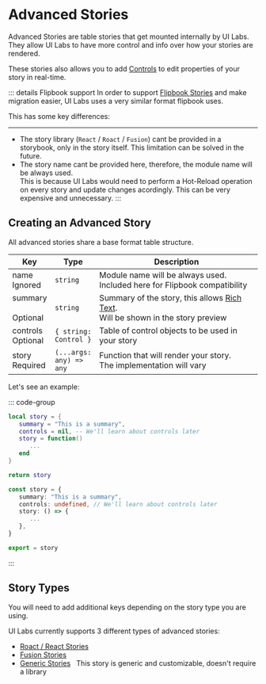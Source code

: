 # Advanced Stories

Advanced Stories are table stories that get mounted internally by UI Labs. They allow UI Labs to have more control and info over how your stories are rendered.

These stories also allows you to add [Controls](/docs/controls/adding.md) to edit properties of your story in real-time.

::: details Flipbook support
In order to support [Flipbook Stories](https://flipbook-labs.github.io/flipbook/docs/story-format) and make migration easier, UI Labs uses a very similar format flipbook uses.

This has some key differences:

---

-   The story library (`React` / `Roact` / `Fusion`) cant be provided in a storybook, only in the story itself. This limitation can be solved in the future.
-   The story name cant be provided here, therefore, the module name will be always used.<br/>This is because UI Labs would need to perform a Hot-Reload operation on every story and update changes acordingly. This can be very expensive and unnecessary.
    :::

## Creating an Advanced Story

All advanced stories share a base format table structure.

<table>
   <thead> 
      <tr>
         <th>Key</th>
         <th>Type</th>
         <th width="100%">Description</th>
      </tr>
   </thead>
   <tbody>
      <tr>
         <td><span class="nowrap"> name &nbsp; <span class="props-table-ignored">Ignored</span> </span></td>
         <td><code>string</code></td>
         <td>Module name will be always used.<br/>Included here for Flipbook compatibility</td>
      </tr>
      <tr>
         <td><span class="nowrap"> summary &nbsp; <span class="props-table-optional">Optional</span> </span></td>
         <td><code>string</code></td>
         <td>
            Summary of the story, this allows <a href="https://create.roblox.com/docs/ui/rich-text" target="_blank">Rich Text</a>.
            <br/> Will be shown in the story preview 
         </td>
      </tr>
      <tr>
         <td><span class="nowrap"> controls &nbsp; <span class="props-table-optional">Optional</span></span></td>
         <td><code><span class="nowrap">{ string: Control }</span></code></td>
         <td>Table of control objects to be used in your story</td>
      </tr>
      <tr>
         <td><span class="nowrap"> story &nbsp; <span class="props-table-required">Required</span></span></td>
         <td><code><span class="nowrap">(...args: any) => any</span></code></td>
         <td>	Function that will render your story.<br/>The implementation will vary</td>
      </tr>
   </tbody>
</table>

Let's see an example:

::: code-group

```lua [Luau]
local story = {
   summary = "This is a summary",
   controls = nil, -- We'll learn about controls later
   story = function()
      ...
   end
}

return story
```

```ts [Roblox-TS]
const story = {
   summary: "This is a summary",
   controls: undefined, // We'll learn about controls later
   story: () => {
      ...
   },
}

export = story
```

:::

## Story Types

You will need to add additional keys depending on the story type you are using.

UI Labs currently supports 3 different types of advanced stories:

-   [Roact / React Stories](./react.md)
-   [Fusion Stories](./fusion.md)
-   [Generic Stories](./generic.md) <span class="tiphelp">&nbsp; This story is generic and customizable, doesn't require a library</span>
